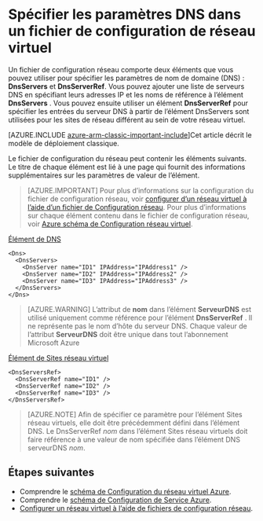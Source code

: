 <properties 
   pageTitle="Spécification des paramètres DNS dans un fichier de configuration réseau virtuel | Microsoft Azure"
   description="Comment modifier les paramètres du serveur DNS dans un réseau virtuel à l’aide d’un fichier de configuration de réseau virtuel dans le modèle de déploiement classique"
   services="virtual-network"
   documentationCenter="na"
   authors="jimdial"
   manager="carmonm"
   editor="tysonn" 
   tags="azure-service-management" />
<tags 
   ms.service="virtual-network"
   ms.devlang="na"
   ms.topic="article"
   ms.tgt_pltfrm="na"
   ms.workload="infrastructure-services"
   ms.date="02/23/2016"
   ms.author="jdial" /> 


# <a name="specifying-dns-settings-in-a-virtual-network-configuration-file"></a>Spécifier les paramètres DNS dans un fichier de configuration de réseau virtuel

Un fichier de configuration réseau comporte deux éléments que vous pouvez utiliser pour spécifier les paramètres de nom de domaine (DNS) : **DnsServers** et **DnsServerRef**. Vous pouvez ajouter une liste de serveurs DNS en spécifiant leurs adresses IP et les noms de référence à l’élément **DnsServers** . Vous pouvez ensuite utiliser un élément **DnsServerRef** pour spécifier les entrées du serveur DNS à partir de l’élément DnsServers sont utilisées pour les sites de réseau différent au sein de votre réseau virtuel.

[AZURE.INCLUDE [azure-arm-classic-important-include](../../includes/azure-arm-classic-important-include.md)]Cet article décrit le modèle de déploiement classique.

Le fichier de configuration du réseau peut contenir les éléments suivants. Le titre de chaque élément est lié à une page qui fournit des informations supplémentaires sur les paramètres de valeur de l’élément.

>[AZURE.IMPORTANT] Pour plus d’informations sur la configuration du fichier de configuration réseau, voir [configurer d’un réseau virtuel à l’aide d’un fichier de Configuration réseau](virtual-networks-using-network-configuration-file.md). Pour plus d’informations sur chaque élément contenu dans le fichier de configuration réseau, voir [Azure schéma de Configuration réseau virtuel](https://msdn.microsoft.com/library/azure/jj157100.aspx).

[Élément de DNS](http://go.microsoft.com/fwlink/?LinkId=248093)

    <Dns>
      <DnsServers>
        <DnsServer name="ID1" IPAddress="IPAddress1" />
        <DnsServer name="ID2" IPAddress="IPAddress2" />
        <DnsServer name="ID3" IPAddress="IPAddress3" />
      </DnsServers>
    </Dns>

>[AZURE.WARNING] L’attribut de **nom** dans l’élément **ServeurDNS** est utilisé uniquement comme référence pour l’élément **DnsServerRef** . Il ne représente pas le nom d’hôte du serveur DNS. Chaque valeur de l’attribut **ServeurDNS** doit être unique dans tout l’abonnement Microsoft Azure

[Élément de Sites réseau virtuel](http://go.microsoft.com/fwlink/?LinkId=248093)

    <DnsServersRef>
      <DnsServerRef name="ID1" />
      <DnsServerRef name="ID2" />
      <DnsServerRef name="ID3" />
    </DnsServersRef>

>[AZURE.NOTE] Afin de spécifier ce paramètre pour l’élément Sites réseau virtuels, elle doit être précédemment défini dans l’élément DNS. Le DnsServerRef *nom* dans l’élément Sites réseau virtuels doit faire référence à une valeur de nom spécifiée dans l’élément DNS serveurDNS *nom*.

## <a name="next-steps"></a>Étapes suivantes

- Comprendre le [schéma de Configuration du réseau virtuel Azure](http://go.microsoft.com/fwlink/?LinkId=248093).
- Comprendre le [schéma de Configuration de Service Azure](https://msdn.microsoft.com/library/windowsazure/ee758710).
- [Configurer un réseau virtuel à l’aide de fichiers de configuration réseau](virtual-networks-using-network-configuration-file.md).
